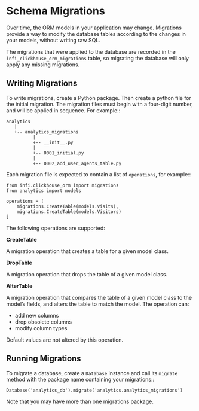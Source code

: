 Schema Migrations
=================

Over time, the ORM models in your application may change. Migrations provide a way to modify the database tables according to the changes in your models, without writing raw SQL.

The migrations that were applied to the database are recorded in the `infi_clickhouse_orm_migrations` table, so migrating the database will only apply any missing migrations.

Writing Migrations
------------------

To write migrations, create a Python package. Then create a python file for the initial migration. The migration files must begin with a four-digit number, and will be applied in sequence. For example::

    analytics
       |
       +-- analytics_migrations
              |
              +-- __init__.py
              |
              +-- 0001_initial.py
              |
              +-- 0002_add_user_agents_table.py

Each migration file is expected to contain a list of `operations`, for example::

    from infi.clickhouse_orm import migrations
    from analytics import models

    operations = [
        migrations.CreateTable(models.Visits),
        migrations.CreateTable(models.Visitors)
    ]

The following operations are supported:

**CreateTable**

A migration operation that creates a table for a given model class.

**DropTable**

A migration operation that drops the table of a given model class.

**AlterTable**

A migration operation that compares the table of a given model class to the model’s fields, and alters the table to match the model. The operation can:

-   add new columns
-   drop obsolete columns
-   modify column types

Default values are not altered by this operation.

Running Migrations
------------------

To migrate a database, create a `Database` instance and call its `migrate` method with the package name containing your migrations::

    Database('analytics_db').migrate('analytics.analytics_migrations')

Note that you may have more than one migrations package.